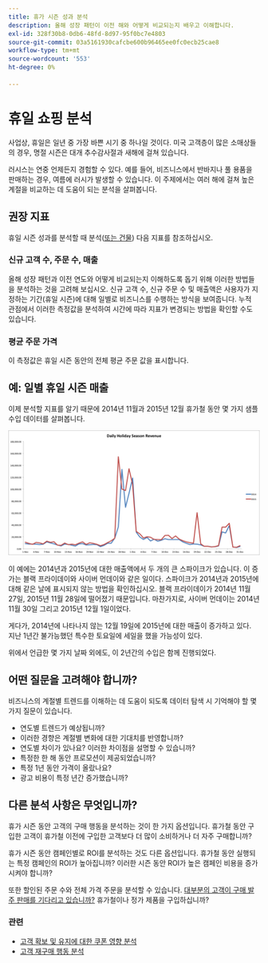 ```yaml
---
title: 휴가 시즌 성과 분석
description: 올해 성장 패턴이 이전 해와 어떻게 비교되는지 배우고 이해합니다.
exl-id: 328f30b8-0db6-48fd-8d97-95f0bc7e4803
source-git-commit: 03a5161930cafcbe600b96465ee0fc0ecb25cae8
workflow-type: tm+mt
source-wordcount: '553'
ht-degree: 0%

---
```


# 휴일 쇼핑 분석

사업상, 휴일은 일년 중 가장 바쁜 시기 중 하나일 것이다. 미국 고객층이 많은 소매상들의 경우, 명절 시즌은 대개 추수감사절과 새해에 걸쳐 있습니다.

러시스는 연중 언제든지 경험할 수 있다. 예를 들어, 비즈니스에서 반바지나 풀 용품을 판매하는 경우, 여름에 러시가 발생할 수 있습니다. 이 주제에서는 여러 해에 걸쳐 높은 계절을 비교하는 데 도움이 되는 분석을 살펴봅니다.

## 권장 지표

휴일 시즌 성과를 분석할 때 분석([또는 건물](../../data-user/reports/ess-manage-data-metrics.md)) 다음 지표를 참조하십시오.

### 신규 고객 수, 주문 수, 매출

올해 성장 패턴과 이전 연도와 어떻게 비교되는지 이해하도록 돕기 위해 이러한 방법들을 분석하는 것을 고려해 보십시오. 신규 고객 수, 신규 주문 수 및 매출액은 사용자가 지정하는 기간(휴일 시즌)에 대해 일별로 비즈니스를 수행하는 방식을 보여줍니다. 누적 관점에서 이러한 측정값을 분석하여 시간에 따라 지표가 변경되는 방법을 확인할 수도 있습니다.

### 평균 주문 가격

이 측정값은 휴일 시즌 동안의 전체 평균 주문 값을 표시합니다.

## 예: 일별 휴일 시즌 매출

이제 분석할 지표를 알기 때문에 2014년 11월과 2015년 12월 휴가철 동안 몇 가지 샘플 수입 데이터를 살펴봅니다.

![2014년 및 2015년 휴일 시즌 매출 일별](../../assets/Analyzing_holiday_season.png)

이 예에는 2014년과 2015년에 대한 매출액에서 두 개의 큰 스파이크가 있습니다. 이 증가는 블랙 프라이데이와 사이버 먼데이와 같은 일이다. 스파이크가 2014년과 2015년에 대해 같은 날에 표시되지 않는 방법을 확인하십시오. 블랙 프라이데이가 2014년 11월 27일, 2015년 11월 28일에 떨어졌기 때문입니다. 마찬가지로, 사이버 먼데이는 2014년 11월 30일 그리고 2015년 12월 1일이었다.

게다가, 2014년에 나타나지 않는 12월 19일에 2015년에 대한 매출이 증가하고 있다. 지난 1년간 불가능했던 특수한 토요일에 세일을 했을 가능성이 있다.

위에서 언급한 몇 가지 날짜 외에도, 이 2년간의 수입은 함께 진행되었다.

## 어떤 질문을 고려해야 합니까?

비즈니스의 계절별 트렌드를 이해하는 데 도움이 되도록 데이터 탐색 시 기억해야 할 몇 가지 질문이 있습니다.

* 연도별 트렌드가 예상됩니까?
* 이러한 경향은 계절별 변화에 대한 기대치를 반영합니까?
* 연도별 차이가 있나요? 이러한 차이점을 설명할 수 있습니까?
* 특정한 한 해 동안 프로모션이 제공되었습니까?
* 특정 1년 동안 가격이 올랐나요?
* 광고 비용이 특정 년간 증가했습니까?

## 다른 분석 사항은 무엇입니까?

휴가 시즌 동안 고객의 구매 행동을 분석하는 것이 한 가지 옵션입니다. 휴가철 동안 구입한 고객이 휴가철 이전에 구입한 고객보다 더 많이 소비하거나 더 자주 구매합니까?

휴가 시즌 동안 캠페인별로 ROI를 분석하는 것도 다른 옵션입니다. 휴가철 동안 실행되는 특정 캠페인의 ROI가 높아집니까? 이러한 시즌 동안 ROI가 높은 캠페인 비용을 증가시켜야 합니까?

또한 할인된 주문 수와 전체 가격 주문을 분석할 수 있습니다. [대부분의 고객이 구매 발주 판매를 기다리고 있습니까?](../analysis/coupon-usage.md) 휴가철이나 정가 제품을 구입하십니까?

### 관련

* [고객 확보 및 유지에 대한 쿠폰 영향 분석](../analysis/coupon-impact.md)
* [고객 재구매 행동 분석](../analysis/repurchase-behavior.md)
